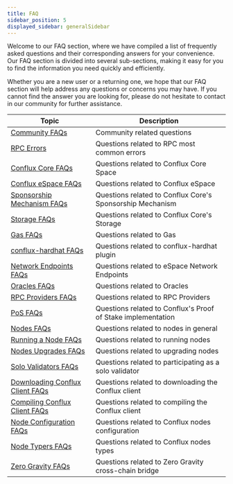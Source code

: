 ```yaml
---
title: FAQ
sidebar_position: 5
displayed_sidebar: generalSidebar
---
```


Welcome to our FAQ section, where we have compiled a list of frequently asked questions and their corresponding answers for your convenience. Our FAQ section is divided into several sub-sections, making it easy for you to find the information you need quickly and efficiently.

Whether you are a new user or a returning one, we hope that our FAQ section will help address any questions or concerns you may have. If you cannot find the answer you are looking for, please do not hesitate to contact in our community for further assistance.

| **Topic**                                                                                           | **Description**                                              |
| --------------------------------------------------------------------------------------------------- | ------------------------------------------------------------ |
| [Community FAQs](community-faqs.md)                                                                 | Community related questions                                  |
| [RPC Errors](/docs/core/build/json-rpc/common-rpc-errors.md)                                        | Questions related to RPC most common errors                  |
| [Conflux Core FAQs](../../core/FAQs.md)                                                             | Questions related to Conflux Core Space                      |
| [Conflux eSpace FAQs](../../espace/FAQs.md)                                                         | Questions related to Conflux eSpace                          |
| [Sponsorship Mechanism FAQs](../../core/core-space-basics/sponsor-mechanism.md#faqs)                | Questions related to Conflux Core's Sponsorship Mechanism    |
| [Storage FAQs](../../core/core-space-basics/storage.md#faqs)                                        | Questions related to Conflux Core's Storage                  |
| [Gas FAQs](../../general/conflux-basics/gas.md#faqs)                                                | Questions related to Gas                                     |
| [conflux-hardhat FAQs](../../core/tutorials/hardhat-conflux-plugin.md#faqs)                         | Questions related to conflux-hardhat plugin                  |
| [Network Endpoints FAQs](../../espace/network-endpoints.md#faqs)                                    | Questions related to eSpace Network Endpoints                |
| [Oracles FAQs](../../espace/build/infrastructure/oracles.md#faqs)                                   | Questions related to Oracles                                 |
| [RPC Providers FAQs](../../espace/build/infrastructure/RPC-Provider.md#faqs)                        | Questions related to RPC Providers                           |
| [PoS FAQs](../conflux-basics/consensus-mechanisms/proof-of-stake/faqs.md)                           | Questions related to Conflux's Proof of Stake implementation |
| [Nodes FAQs](../run-a-node/nodes-faqs.md)                                                           | Questions related to nodes in general                        |
| [Running a Node FAQs](../run-a-node/run-a-node.md#faqs)                                             | Questions related to running nodes                           |
| [Nodes Upgrades FAQs](../run-a-node/how-to-upgrad.md#faqs)                                          | Questions related to upgrading nodes                         |
| [Solo Validators FAQs](../mine-stake/stake/become-a-solo-validator.md#faqs)                         | Questions related to participating as a solo validator       |
| [Downloading Conflux Client FAQs](../run-a-node/advanced-topics/downloading-conflux-client.md#faqs) | Questions related to downloading the Conflux client          |
| [Compiling Conflux Client FAQs](../run-a-node/advanced-topics/compiling-conflux-client.md#faqs)     | Questions related to compiling the Conflux client            |
| [Node Configuration FAQs](../run-a-node/advanced-topics/node-configuration.md#faqs)                 | Questions related to Conflux nodes configuration             |
| [Node Typers FAQs](../run-a-node/node-types.md#faqs)                                                | Questions related to Conflux nodes types                     |
| [Zero Gravity FAQs](../tutorials/transferring-funds/across-chains/zero-gravity.md#faqs)             | Questions related to Zero Gravity cross-chain bridge         |
